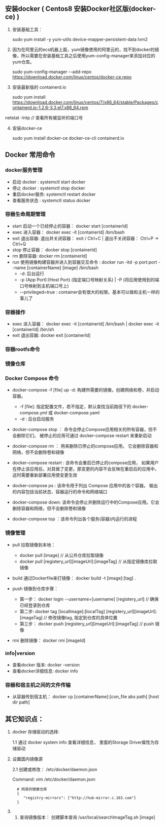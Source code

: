 ## 安装docker ( Centos8 安装Docker社区版(docker-ce) )


1. 安装基础工具：

	sudo yum install -y yum-utils device-mapper-persistent-data lvm2
   
   
2. 因为在阿里云的ecs机器上面，yum镜像使用的阿里云的，找不到docker的镜像，所以需要在安装基础工具之后使用yum-config-manager来添加对应的yum仓库。 

	sudo yum-config-manager --add-repo https://download.docker.com/linux/centos/docker-ce.repo


3. 安装最新版的 containerd.io 

	sudo yum install https://download.docker.com/linux/centos/7/x86_64/stable/Packages/containerd.io-1.2.6-3.3.el7.x86_64.rpm
	
netstat -lntp  // 查看所有被监听的端口号
	
	
4. 安装docker-ce

	sudo yum install docker-ce docker-ce-cli containerd.io

	
## Docker 常用命令

### docker服务管理

*  启动 docker : 		 systemctl start docker
*  停止 docker : 		 systemctl stop docker
*  重启docker服务:        systemctl restart docker  
*  查看服务状态 :  		 systemctl status docker

### 容器生命周期管理

* start 启动一个已经停止的容器： docker start [containerId]
* exec  进入容器： docker exec -it [containerId] /bin/bash
* exit  退出容器:  退出并关闭容器： exit / Ctrl+C  |  退出不关闭容器： Ctrl+P -> Ctrl+Q
* stop  停止容器： docker stop [containerId]
* rm    删除容器:  docker rm [containerId]
* run   使用镜像构建容器并进入到容器交互命令 : docker run -itd -p port:port --name [containerName] [image]  /bin/bash
    * -d:  后台运行
    * -p (App Port):(Host Port) (指定端口号映射关系) | -P (将应用使用到的端口号映射到主机端口号上)
    * --privileged=true : container会有很大的权限，基本可以做和主机一样的事儿了
        
### 容器操作

* exec 进入容器： docker exec -it [containerId] /bin/bash  |  docker exec -it [containerId] /bin/sh
* exit 退出容器:  docker exit [containerId]

### 容器rootfs命令

### 镜像仓库

### Docker Compose 命令

* docker-compose -f [file] up -d: 构建所需要的镜像，创建网络和卷，并启动容器。

    * -f [file]: 指定配置文件，若不指定，默认查找当前路径下的 docker-compose.yml 或 docker-compose.yaml
    * -d : 后台启动服务

* docker-compose stop ： 命令会停止Compose应用相关的所有容器，但不会删除它们。 被停止的应用可通过 docker-compose restart 来重新启动
* docker-compose rm ： 用来删除已停止的compose应用。 它会删除容器和网络，但不会删除卷和镜像
* docker-compose restart : 该命令会重启已停止的compose应用， 如果用户在停止该应用后，对其做了变更，那变更的内容不会反映在重启后的应用中，这时需要重新部署应用使变更生效
* docker-compose ps : 该命令用于列出 Compose 应用中的各个容器。 输出的内容包括当前状态、容器运行的命令和网络端口
* docker-compose down: 该命令会停止并删除运行中的Compose应用。它会删除容器和网络，但不会删除卷和镜像
* docker-compose top ：该命令列出各个服务(容器)内运行的进程


### 镜像管理

* pull 拉取镜像到本地： 
  *  docker pull [image] // 从公共仓库拉取镜像
  *  docker pull [registery_url][imageUrl]:[imageTag] // 从指定镜像库拉取镜像
  
* build 通过Dockerfile来打镜像： docker build -t [image]:[tag] .

* push 镜像到仓库步骤：

  *  第一步： docker login --username=[username] [registery_url]  // 确保已经登录到仓库
  *  第二步:  docker tag [localImage]:[localTag] [registery_url][imageUrl]:[imageTag]  // 修改镜像tag, 指定到仓库的具体位置
  *  第三步： docker push [registery_url][imageUrl]:[imageTag] // push 镜像
  
* rmi 删除镜像： docker rmi [imageId]


### info|version
 
*  查看docker 版本:		 docker -version
*  查看docker详细信息:   docker info

### 容器和宿主机之间的文件传输

* 从容器传到宿主机： docker cp [containerName]:[con_file abs path] [host dir path]



## 其它知识点：

1. docker 存储驱动的选择:

   1.1  通过 docker system info 查看详细信息， 里面的Storage Driver属性为存储驱动
   
2. 设置国内镜像源

    2.1 创建或修改： /etc/docker/daemon.json
	
	Command:  vim /etc/docker/daemon.json
		 
		 # 网易的镜像仓库
		 {
			"registry-mirrors": ["http://hub-mirror.c.163.com"]
		 }
3. 1. 查询镜像版本：  创建脚本查询  /usr/local/searchImageTag.sh [image]		 

